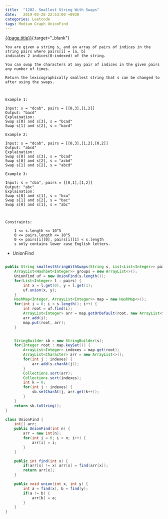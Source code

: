 ```yaml
---
title:  "1202. Smallest String With Swaps"
date:   2019-05-28 22:53:00 +0930
categories: Leetcode
tags: Medium Graph UnionFind
---
```


[{{page.title}}](https://leetcode.com/problems/smallest-string-with-swaps/){:target="_blank"}

    You are given a string s, and an array of pairs of indices in the string pairs where pairs[i] = [a, b]
    indicates 2 indices(0-indexed) of the string.

    You can swap the characters at any pair of indices in the given pairs any number of times.

    Return the lexicographically smallest string that s can be changed to after using the swaps.



    Example 1:

    Input: s = "dcab", pairs = [[0,3],[1,2]]
    Output: "bacd"
    Explaination:
    Swap s[0] and s[3], s = "bcad"
    Swap s[1] and s[2], s = "bacd"

    Example 2:

    Input: s = "dcab", pairs = [[0,3],[1,2],[0,2]]
    Output: "abcd"
    Explaination:
    Swap s[0] and s[3], s = "bcad"
    Swap s[0] and s[2], s = "acbd"
    Swap s[1] and s[2], s = "abcd"

    Example 3:

    Input: s = "cba", pairs = [[0,1],[1,2]]
    Output: "abc"
    Explaination:
    Swap s[0] and s[1], s = "bca"
    Swap s[1] and s[2], s = "bac"
    Swap s[0] and s[1], s = "abc"



    Constraints:

        1 <= s.length <= 10^5
        0 <= pairs.length <= 10^5
        0 <= pairs[i][0], pairs[i][1] < s.length
        s only contains lower case English letters.





* UnionFind


```java

public String smallestStringWithSwaps(String s, List<List<Integer>> pairs) {
    ArrayList<HashSet<Integer>> groups = new ArrayList<>();
    UnionFind uf = new UnionFind(s.length());
    for(List<Integer> l : pairs) {
        int x = l.get(0), y = l.get(1);
        uf.union(x, y);
    }
    HashMap<Integer, ArrayList<Integer>> map = new HashMap<>();
    for(int i = 0; i < s.length(); i++) {
        int root = uf.find(i);
        ArrayList<Integer> arr = map.getOrDefault(root, new ArrayList<>());
        arr.add(i);
        map.put(root, arr);
    }


    StringBuilder sb = new StringBuilder(s);
    for(Integer root : map.keySet()) {
        ArrayList<Integer> indexes = map.get(root);
        ArrayList<Character> arr = new ArrayList<>();
        for(int j : indexes) {
            arr.add(s.charAt(j));
        }
        Collections.sort(arr);
        Collections.sort(indexes);
        int k = 0;
        for(int j : indexes) {
            sb.setCharAt(j, arr.get(k++));
        }
    }
    return sb.toString();
}

class UnionFind {
    int[] arr;
    public UnionFind(int n) {
        arr = new int[n];
        for(int i = 0; i < n; i++) {
            arr[i] = i;
        }
    }

    public int find(int x) {
        if(arr[x] != x) arr[x] = find(arr[x]);
        return arr[x];
    }

    public void union(int x, int y) {
        int a = find(x), b = find(y);
        if(a != b) {
            arr[b] = a;
        }
    }
}
```
